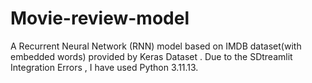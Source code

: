 # Movie-review-model
A Recurrent Neural Network (RNN) model based on IMDB dataset(with embedded words) provided by Keras Dataset .
Due to the SDtreamlit Integration Errors , I have used Python 3.11.13.
